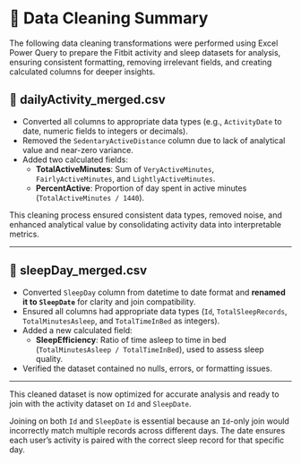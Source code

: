 # 🧹 Data Cleaning Summary

The following data cleaning transformations were performed using Excel Power Query to prepare the Fitbit activity and sleep datasets for analysis, ensuring consistent formatting, removing irrelevant fields, and creating calculated columns for deeper insights.

## **🔧 dailyActivity_merged.csv**

- Converted all columns to appropriate data types (e.g., `ActivityDate` to date, numeric fields to integers or decimals).
- Removed the `SedentaryActiveDistance` column due to lack of analytical value and near-zero variance.
- Added two calculated fields:
  - **TotalActiveMinutes**: Sum of `VeryActiveMinutes`, `FairlyActiveMinutes`, and `LightlyActiveMinutes`.
  - **PercentActive**: Proportion of day spent in active minutes (`TotalActiveMinutes / 1440`).

This cleaning process ensured consistent data types, removed noise, and enhanced analytical value by consolidating activity data into interpretable metrics.

---

## **🔧 sleepDay_merged.csv**

- Converted `SleepDay` column from datetime to date format and **renamed it to `SleepDate`** for clarity and join compatibility.
- Ensured all columns had appropriate data types (`Id`, `TotalSleepRecords`, `TotalMinutesAsleep`, and `TotalTimeInBed` as integers).
- Added a new calculated field:
  - **SleepEfficiency**: Ratio of time asleep to time in bed (`TotalMinutesAsleep / TotalTimeInBed`), used to assess sleep quality.
- Verified the dataset contained no nulls, errors, or formatting issues.
---
This cleaned dataset is now optimized for accurate analysis and ready to join with the activity dataset on `Id` and `SleepDate`.  

Joining on both `Id` and `SleepDate` is essential because an `Id`-only join would incorrectly match multiple records across different days. The date ensures each user’s activity is paired with the correct sleep record for that specific day.